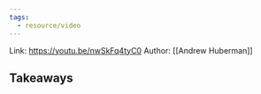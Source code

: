 ```yaml
---
tags:
  - resource/video
---
```


Link: https://youtu.be/nwSkFq4tyC0
Author: [[Andrew Huberman]]

## Takeaways
